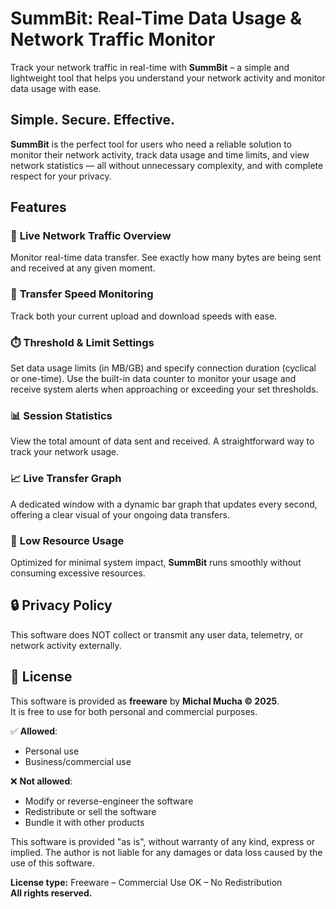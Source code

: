 # SummBit: Real-Time Data Usage & Network Traffic Monitor

Track your network traffic in real-time with **SummBit** – a simple and lightweight tool that helps you understand your network activity and monitor data usage with ease.

## Simple. Secure. Effective.  

**SummBit** is the perfect tool for users who need a reliable solution to monitor their network activity, track data usage and time limits, and view network statistics — all without unnecessary complexity, and with complete respect for your privacy.

## Features

### 📡 **Live Network Traffic Overview**  
Monitor real-time data transfer. See exactly how many bytes are being sent and received at any given moment.

### 🚀 **Transfer Speed Monitoring**  
Track both your current upload and download speeds with ease.

### ⏱️ **Threshold & Limit Settings**  
Set data usage limits (in MB/GB) and specify connection duration (cyclical or one-time). Use the built-in data counter to monitor your usage and receive system alerts when approaching or exceeding your set thresholds.

### 📊 **Session Statistics**  
View the total amount of data sent and received. A straightforward way to track your network usage.

### 📈 **Live Transfer Graph**  
A dedicated window with a dynamic bar graph that updates every second, offering a clear visual of your ongoing data transfers.

### 💾 **Low Resource Usage**  
Optimized for minimal system impact, **SummBit** runs smoothly without consuming excessive resources.

## 🔒 **Privacy Policy**  
This software does NOT collect or transmit any user data, telemetry, or network activity externally.

## 📄 License

This software is provided as **freeware** by **Michal Mucha © 2025**.  
It is free to use for both personal and commercial purposes.

✅ **Allowed**:
- Personal use
- Business/commercial use

❌ **Not allowed**:
- Modify or reverse-engineer the software
- Redistribute or sell the software
- Bundle it with other products

This software is provided "as is", without warranty of any kind, express or implied.
The author is not liable for any damages or data loss caused by the use of this software.

**License type:** Freeware – Commercial Use OK – No Redistribution  
**All rights reserved.**

